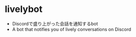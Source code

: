 # livelybot
+ Discordで盛り上がった会話を通知するbot
+ A bot that notifies you of lively conversations on Discord
